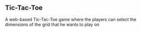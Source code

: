 ## Tic-Tac-Toe

A web-based Tic-Tac-Toe game where the players can select the dimensions of the grid that he wants to play on
